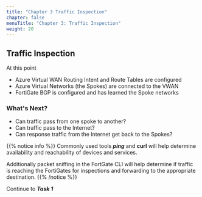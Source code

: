 ```yaml
---
title: "Chapter 3 Traffic Inspection"
chapter: false
menuTitle: "Chapter 3: Traffic Inspection"
weight: 20
---
```


## Traffic Inspection

At this point

- Azure Virtual WAN Routing Intent and Route Tables are configured
- Azure Virtual Networks (the Spokes) are connected to the VWAN
- FortiGate BGP is configured and has learned the Spoke networks

### What's Next?

- Can traffic pass from one spoke to another?
- Can traffic pass to the Internet?
- Can response traffic from the Internet get back to the Spokes?

{{% notice info %}}
Commonly used tools ***ping*** and **curl** will help determine availability and reachability of devices and services.

Additionally packet sniffing in the FortGate CLI will help determine if traffic is reaching the FortiGates for inspections and forwarding to the appropriate destination.
{{% /notice %}}

Continue to ***Task 1***
